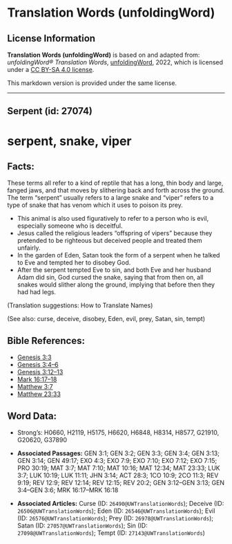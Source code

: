 # Translation Words (unfoldingWord)

## License Information

**Translation Words (unfoldingWord)** is based on and adapted from: _unfoldingWord® Translation Words_, [unfoldingWord](https://unfoldingword.org/utw), 2022, which is licensed under a [CC BY-SA 4.0 license](https://creativecommons.org/licenses/by-sa/4.0/legalcode.en).

This markdown version is provided under the same license.



--------------------------------

## Serpent (id: 27074)

serpent, snake, viper
=====================

Facts:
------

These terms all refer to a kind of reptile that has a long, thin body and large, fanged jaws, and that moves by slithering back and forth across the ground. The term “serpent” usually refers to a large snake and “viper” refers to a type of snake that has venom which it uses to poison its prey.

* This animal is also used figuratively to refer to a person who is evil, especially someone who is deceitful.
* Jesus called the religious leaders “offspring of vipers” because they pretended to be righteous but deceived people and treated them unfairly.
* In the garden of Eden, Satan took the form of a serpent when he talked to Eve and tempted her to disobey God.
* After the serpent tempted Eve to sin, and both Eve and her husband Adam did sin, God cursed the snake, saying that from then on, all snakes would slither along the ground, implying that before then they had had legs.

(Translation suggestions: How to Translate Names)

(See also: curse, deceive, disobey, Eden, evil, prey, Satan, sin, tempt)

Bible References:
-----------------

* [Genesis 3:3](https://ref.ly/Gen3:3)
* [Genesis 3:4–6](https://ref.ly/Gen3:4-Gen3:6)
* [Genesis 3:12–13](https://ref.ly/Gen3:12-Gen3:13)
* [Mark 16:17–18](https://ref.ly/Mark16:17-Mark16:18)
* [Matthew 3:7](https://ref.ly/Matt3:7)
* [Matthew 23:33](https://ref.ly/Matt23:33)

Word Data:
----------

* Strong’s: H0660, H2119, H5175, H6620, H6848, H8314, H8577, G21910, G20620, G37890

* **Associated Passages:** GEN 3:1; GEN 3:2; GEN 3:3; GEN 3:4; GEN 3:13; GEN 3:14; GEN 49:17; EXO 4:3; EXO 7:9; EXO 7:10; EXO 7:12; EXO 7:15; PRO 30:19; MAT 3:7; MAT 7:10; MAT 10:16; MAT 12:34; MAT 23:33; LUK 3:7; LUK 10:19; LUK 11:11; JHN 3:14; ACT 28:3; 1CO 10:9; 2CO 11:3; REV 9:19; REV 12:9; REV 12:14; REV 12:15; REV 20:2; GEN 3:12–GEN 3:13; GEN 3:4–GEN 3:6; MRK 16:17–MRK 16:18
* **Associated Articles:** Curse (ID: `26490@UWTranslationWords`); Deceive (ID: `26506@UWTranslationWords`); Eden (ID: `26546@UWTranslationWords`); Evil (ID: `26576@UWTranslationWords`); Prey (ID: `26978@UWTranslationWords`); Satan (ID: `27057@UWTranslationWords`); Sin (ID: `27098@UWTranslationWords`); Tempt (ID: `27143@UWTranslationWords`)

